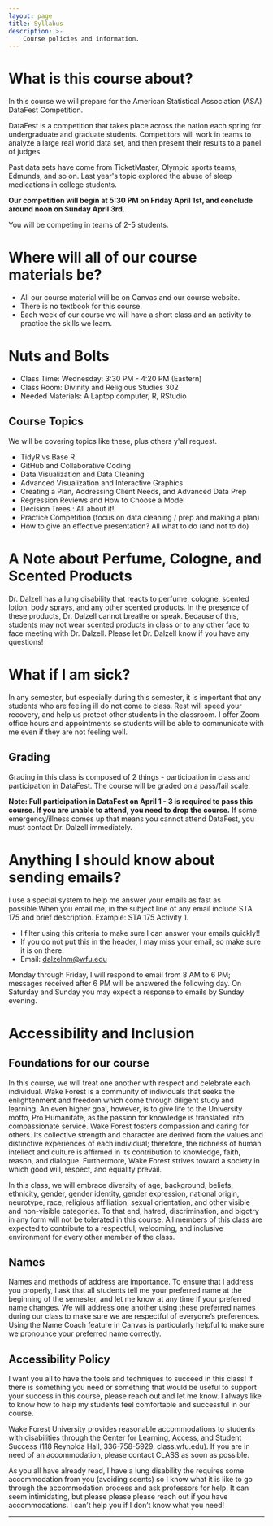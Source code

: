 ```yaml
---
layout: page
title: Syllabus
description: >-
    Course policies and information.
---
```


# What is this course about?

In this course we will prepare for the American Statistical Association (ASA) DataFest Competition. 

DataFest is a competition that takes place across the nation each spring for undergraduate and graduate students. Competitors will work in teams to analyze a large real world data set, and then present their results to a panel of judges. 

Past data sets have come from TicketMaster, Olympic sports teams, Edmunds, and so on. Last year's topic explored the abuse of sleep medications in college students. 

**Our competition will begin at 5:30 PM on Friday April 1st, and conclude around noon on Sunday April 3rd.**

You will be competing in teams of 2-5 students. 

# Where will all of our course materials be?

- All our course material will be on Canvas and our course website.
- There is no textbook for this course. 
- Each week of our course we will have a short class and an activity to practice the skills we learn. 

# Nuts and Bolts

- Class Time: Wednesday: 3:30 PM - 4:20 PM (Eastern)
- Class Room: Divinity and Religious Studies 302
- Needed Materials: A Laptop computer, R, RStudio 

## Course Topics 

We will be covering topics like these, plus others y'all request.

- TidyR vs Base R
- GitHub and Collaborative Coding
- Data Visualization and Data Cleaning
- Advanced Visualization and Interactive Graphics
- Creating a Plan, Addressing Client Needs, and Advanced Data Prep
- Regression Reviews and How to Choose a Model
- Decision Trees : All about it!
- Practice Competition (focus on data cleaning / prep and making a plan)
- How to give an effective presentation? All what to do (and not to do)

# A Note about Perfume, Cologne, and Scented Products

Dr. Dalzell has a lung disability that reacts to perfume, cologne, scented lotion, body sprays, and any other scented products. In the presence of these products, Dr. Dalzell cannot breathe or speak.
Because of this, students may not wear scented products in class or to any other face to face meeting with Dr. Dalzell. Please let Dr. Dalzell know if you have any questions!

# What if I am sick?

In any semester, but especially during this semester, it is important that any students who are feeling ill do not come to class. Rest will speed your recovery, and help us protect other students in the classroom. I offer Zoom office hours and appointments so students will be able to communicate with me even if they are not feeling well.

## Grading

Grading in this class is composed of 2 things - participation in class and participation in DataFest. The course will be graded on a pass/fail scale. 

**Note: Full participation in DataFest on April 1 - 3 is required to pass this course. If you are unable to attend, you need to drop the course.** If some emergency/illness comes up that means you cannot attend DataFest, you must contact Dr. Dalzell immediately. 

# Anything I should know about sending emails?

I use a special system to help me answer your emails as fast as possible.When you email me, in the subject line of any email include STA 175 and brief description. Example: STA 175 Activity 1.

- I filter using this criteria to make sure I can answer your emails quickly!!
- If you do not put this in the header, I may miss your email, so make sure it is on there.
- Email: dalzelnm@wfu.edu

Monday through Friday, I will respond to email from 8 AM to 6 PM; messages received after 6 PM will be answered the following day. On Saturday and Sunday you may expect a response to emails by Sunday
evening.

# Accessibility and Inclusion

## Foundations for our course

In this course, we will treat one another with respect and celebrate each individual. Wake Forest is a community of individuals that seeks the enlightenment and freedom which come through diligent study
and learning. An even higher goal, however, is to give life to the University motto, Pro Humanitate, as the passion for knowledge is translated into compassionate service. Wake Forest fosters compassion and caring for others. Its collective strength and character are derived from the values and distinctive experiences of each individual; therefore, the richness of human intellect and culture is affirmed in its contribution to knowledge, faith, reason, and dialogue. Furthermore, Wake Forest strives toward a society in which good will, respect, and equality prevail. 

In this class, we will embrace diversity of age, background, beliefs,
ethnicity, gender, gender identity, gender expression, national origin, neurotype, race, religious affiliation, sexual orientation, and other visible and non-visible categories. To that end, hatred, discrimination, and bigotry in any form will not be tolerated in this course. All members of this class are expected to contribute to a respectful, welcoming, and inclusive environment for every other member of the class.

## Names

Names and methods of address are importance. To ensure that I address you properly, I ask that all students tell me your preferred name at the beginning of the semester, and let me know at any time if your preferred name changes. We will address one another using these preferred names during our class to make sure we are respectful of everyone’s preferences. Using the Name Coach feature in Canvas is
particularly helpful to make sure we pronounce your preferred name correctly.

## Accessibility Policy

I want you all to have the tools and techniques to succeed in this class! If there is something you need or something that would be useful to support your success in this course, please reach out and let me know. I always like to know how to help my students feel comfortable and successful in our course.

Wake Forest University provides reasonable accommodations to students with disabilities through the Center for Learning, Access, and Student Success (118 Reynolda Hall, 336-758-5929, class.wfu.edu). If
you are in need of an accommodation, please contact CLASS as soon as possible.

As you all have already read, I have a lung disability the requires some accommodation from you (avoiding scents) so I know what it is like to go through the accommodation process and ask professors for help. It can seem intimidating, but please please please reach out if you have accommodations. I can’t help you if I don’t know what you need!

---
